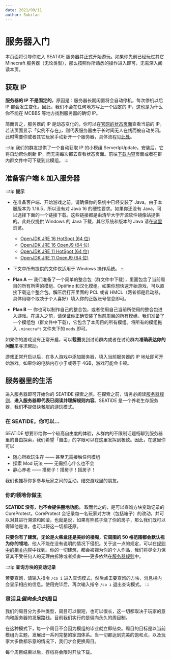 ```yaml
---
date: 2021/09/11
author: Subilan
---
```


# 服务器入门

本页面将引导你进入 SEATiDE 服务器并正式开始游玩。如果你先前已经玩过其它 Minecraft 服务器（无论类型），那么按照你所熟悉的操作进入即可，无需深入阅读本页。

## 获取 IP

**服务器的 IP 不是固定的**，原因是：服务器长期闲置将会自动停机，每次停机以后 IP 都会发生变化。因此，我们不会在任何地方写上一个固定的 IP，这也是为什么你不能在 MCBBS 等地方找到服务器的确切 IP。

简而言之，服务器的 IP 是动态变化的，你可以在[官网的状态页面](https://seatide.top/#/status)查看当前的 IP。若该页面显示「实例不存在」，则代表服务器由于长时间无人在线而被自动关闭。此时需要你或者其它玩家手动新开一个服务器，具体流程见[此处](/automation/tidelab-index.md)。

:::tip
我们的群友提供了一个自动获取 IP 的小模组 ServerIpUpdate。安装后，它将自动帮你刷新 IP，而无需每次都去查看状态页面。前往[下载内容](../server/downloads.md)页面或者在群内群文件中可下载到此模组。
:::

## 准备客户端 & 加入服务器

:::tip
**提示**

- 在准备客户端、开始游戏之前，请确保你的系统中已经安装了 Java。由于本服版本为 1.16.5，所以没有对 Java 16 的硬性要求。如果你还没有 Java，可以选择下面的一个链接下载。这些链接都是由清华大学开源软件镜像站提供的。此处仅提供 Windows 的 Java 下载，其它系统和版本的 Java 请在[这里](https://mirrors.tuna.tsinghua.edu.cn/AdoptOpenJDK)浏览。
  - [OpenJDK JRE 16 HotSpot (64 位)](https://mirrors.tuna.tsinghua.edu.cn/AdoptOpenJDK/16/jre/x64/windows/OpenJDK16U-jre_x64_windows_hotspot_16.0.1_9.msi)
  - [OpenJDK JRE 16 OpenJ9 (64 位)](https://mirrors.tuna.tsinghua.edu.cn/AdoptOpenJDK/16/jre/x64/windows/ibm-semeru-open-jre_x64_windows_16.0.2_7_openj9-0.27.0.msi)
  - [OpenJDK JRE 11 HotSpot (64 位)](https://mirrors.tuna.tsinghua.edu.cn/AdoptOpenJDK/11/jre/x64/windows/OpenJDK11U-jre_x64_windows_hotspot_11.0.14_9.msi)
  - [OpenJDK JRE 11 OpenJ9 (64 位)](https://mirrors.tuna.tsinghua.edu.cn/AdoptOpenJDK/11/jre/x64/windows/OpenJDK11U-jre_x64_windows_openj9_windowsXL_11.0.10_9_openj9-0.24.0.msi)
- 下文中所有提供的文件仅适用于 Windows 操作系统。
:::

- **Plan A** — 我们准备了一个简单的整合包（群文件中下载），里面包含了当前周目的所有所需的模组、Optifine 和汉化模组。如果你想快速开始游戏，可以直接下载这个整合包。解压后打开里面的 PCL 或者 HMCL（两者都是启动器，具体用哪个取决于个人喜好）填入你的正版账号信息即可。
- **Plan B** — 你也可以制作自己的整合包，或者使用自己当前所使用的整合包进入游戏。在进入之前，请保证你正确安装了当前周目的所有模组。我们准备了一个模组包（群文件中下载），它包含了本周目的所有模组。将所有的模组拖入 `.minecraft` 文件夹下的 `mods` 即可。

如果你的游戏没有正常开启，可以**截图**发到讨论群内或者在讨论群内**准确表达你的问题**来寻求帮助。

游戏正常开启以后，在多人游戏中添加服务器，填入当前服务器的 IP 地址即可开始游戏。如果你的电脑内存小于或等于 4GB，游戏可能会卡顿。

## 服务器里的生活

进入服务器即可开始你的 SEATiDE 探索之旅。在探索之前，请务必阅读[服务器规则](../server/rules.md)，**进入服务器即代表已阅读并理解规则内容**。SEATiDE 是一个养老生存服务器，我们**不**提倡快餐服的游玩模式。

### 在 SEATiDE，你可以...

SEATiDE 想要带给你一个较高自由度的体验，从群内的不限制话题畅聊到服务器里的自由探索，我们希望「自由」的字眼可以在这里发挥到极致。因此，在这里你可以

- 随心所欲玩生存 —— 甚至无需接触任何模组
- 探索 Mod 玩法 —— 无需担心什么也不会
- 静心养老 —— 搭房子！搭房子！搭房子！

我们也推荐你多参与玩家之间的互动，结交游戏里的朋友。

### 你的领地你做主

**SEATiDE 没有，也不会提供圈地功能。** 取而代之的，是可以查询方块变动记录的 CoreProtect。CoreProtect 会记录每一名玩家对方块（包括箱子）的改动，并可以对其进行溯源和回滚。也就是说，如果有熊孩子烧了你的房子，那么我们既可以得知他是谁，也可以将这一切都还原。

**只要你有了建筑，无论是火柴盒还是美妙的楼阁，它周围的 50 格范围都会默认视为你的领地**，他人不能在没有说明的情况下侵犯。关于这一点的规定，可以在[规则中的相关内容](/server/rules.html#_2-%E4%B8%8D%E5%BE%97%E7%A7%81%E8%87%AA%E4%BF%AE%E6%94%B9%E3%80%81%E6%89%A9%E5%BB%BA%E4%BB%96%E4%BA%BA%E5%BB%BA%E7%AD%91-%E4%B8%8D%E5%BE%97%E6%9C%AA%E7%BB%8F%E5%85%81%E8%AE%B8%E5%9C%A8%E4%BB%96%E4%BA%BA%E5%BB%BA%E7%AD%91%E5%91%A8%E5%9B%B41%E6%90%AD%E5%BB%BA%E3%80%82)中找到。你的一切建筑，都会被视为你的个人作品，我们将尽全力保证其不受任何人的无理由拆除或者损害——更多依然在[服务器规则](../server/rules.md)中。

:::tip
**查询方块的变动记录**

若要查询，请输入指令 `/co i` 进入查询模式，然后点击要查询的方块，消息栏内会显示相应的信息。使用完毕后，再次输入指令 `/co i` 退出查询模式。
:::

### 灵活且*偏向永久*的周目

我们的周目分为多种类型，周目可以很短，也可以很长，这一切都取决于玩家的意向和服务器的发展路线。目前我们实行的是偏向永久的周目制。

在这种模式下，每一个周目不会因为模组的毕业就立即结束。周目的目标是以当前模组为主题，发展出一系列完整的家园体系。当一切都达到完美的饱和点，以及玩家大多数都乐意的情况下，我们才会更换周目。

每个周目结束以后，存档将会限时开放下载。
